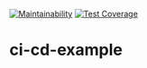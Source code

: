 [![Maintainability](https://api.codeclimate.com/v1/badges/d58a218b1149d0351e34/maintainability)](https://codeclimate.com/github/shang8024/ci-cd-example/maintainability)
[![Test Coverage](https://api.codeclimate.com/v1/badges/d58a218b1149d0351e34/test_coverage)](https://codeclimate.com/github/shang8024/ci-cd-example/test_coverage)
# ci-cd-example 
